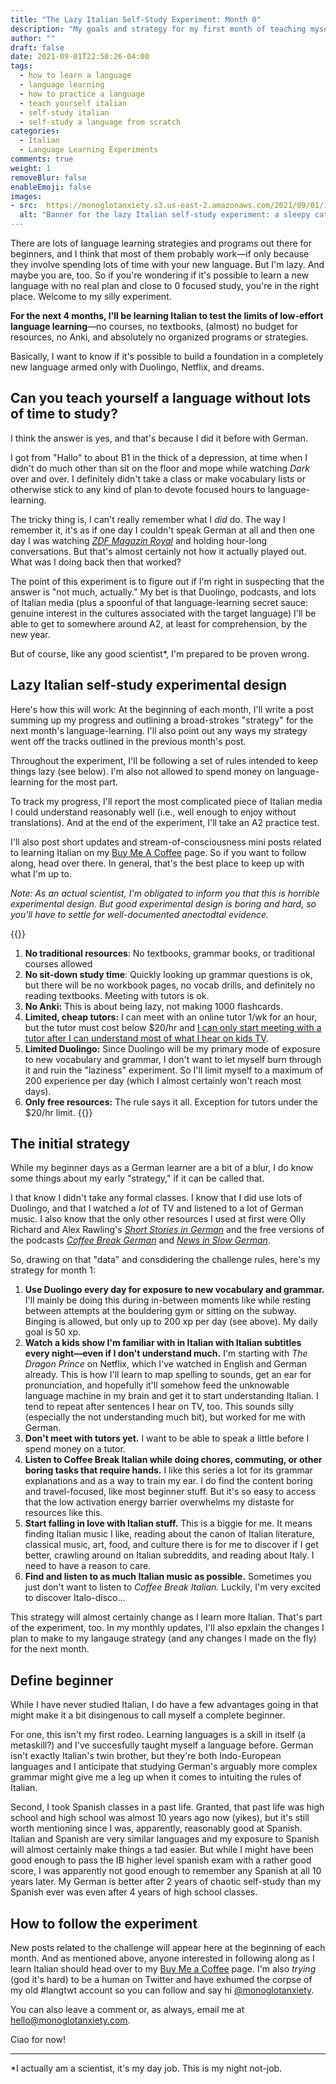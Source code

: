 ```yaml
---
title: "The Lazy Italian Self-Study Experiment: Month 0"
description: "My goals and strategy for my first month of teaching myself Italian without lots of time"
author: ""
draft: false
date: 2021-09-01T22:50:26-04:00
tags: 
  - how to learn a language
  - language learning
  - how to practice a language
  - teach yourself italian
  - self-study italian
  - self-study a language from scratch
categories:
  - Italian
  - Language Learning Experiments
comments: true
weight: 1
removeBlur: false
enableEmoji: false
images:
- src:  https://monoglotanxiety.s3.us-east-2.amazonaws.com/2021/09/01/italianexperiment2.jpg
  alt: "Banner for the lazy Italian self-study experiment: a sleepy cat hugging a book with a speech bubble containing an Italian flag"
---
```


There are lots of language learning strategies and programs out there for beginners, and I think that most of them probably work—if only because they involve spending lots of time with your new language. But I'm lazy. And maybe you are, too. So if you're wondering if it's possible to learn a new language with no real plan and close to 0 focused study, you're in the right place. Welcome to my silly experiment.

**For the next 4 months, I'll be learning Italian to test the limits of low-effort language learning**—no courses, no textbooks, (almost) no budget for resources, no Anki, and absolutely no organized programs or strategies. 

Basically, I want to know if it's possible to build a foundation in a completely new language armed only with Duolingo, Netflix, and dreams. 

## Can you teach yourself a language without lots of time to study?

I think the answer is yes, and that's because I did it before with German.

I got from "Hallo" to about B1 in the thick of a depression, at time when I didn't do much other than sit on the floor and mope while watching *Dark* over and over. I definitely didn't take a class or make vocabulary lists or otherwise stick to any kind of plan to devote focused hours to language-learning. 

The tricky thing is, I can't really remember what I *did* do. The way I remember it, it's as if one day I couldn't speak German at all and then one day I was watching [*ZDF Magazin Royal*](https://www.youtube.com/c/ZDFMAGAZINROYALE) and holding hour-long conversations. But that's almost certainly not how it actually played out. What was I doing back then that worked?

The point of this experiment is to figure out if I'm right in suspecting that the answer is "not much, actually." My bet is that Duolingo, podcasts, and lots of Italian media (plus a spoonful of that language-learning secret sauce: genuine interest in the cultures associated with the target language) I'll be able to get to somewhere around A2, at least for comprehension, by the new year. 

But of course, like any good scientist*, I'm prepared to be proven wrong.

## Lazy Italian self-study experimental design

Here's how this will work: At the beginning of each month, I'll write a post summing up my progress and outlining a broad-strokes "strategy" for the next month's language-learning. I'll also point out any ways my strategy went off the tracks outlined in the previous month's post.

Throughout the experiment, I'll be following a set of rules intended to keep things lazy (see below). I'm also not allowed to spend money on language-learning for the most part.

To track my progress, I'll report the most complicated piece of Italian media I could understand reasonably well (i.e., well enough to enjoy without translations). And at the end of the experiment, I'll take an A2 practice test.

I'll also post short updates and stream-of-consciousness mini posts related to learning Italian on my [Buy Me A Coffee](https://www.buymeacoffee.com/monoglotanxiety) page. So if you want to follow along, head over there. In general, that's the best place to keep up with what I'm up to.

*Note: As an actual scientist, I'm obligated to inform you that this is horrible experimental design. But good experimental design is boring and hard, so you'll have to settle for well-documented anectodtal evidence.*

{{<note title="The Lazy Italian Self-Study Experiment Rules">}}
1. **No traditional resources**: No textbooks, grammar books, or traditional courses allowed
2. **No sit-down study time**: Quickly looking up grammar questions is ok, but there will be no workbook pages, no vocab drills, and definitely no reading textbooks. Meeting with tutors is ok.
3. **No Anki:** This is about being lazy, not making 1000 flashcards.
4. **Limited, cheap tutors:** I can meet with an online tutor 1/wk for an hour, but the tutor must cost below $20/hr and <u>I can only start meeting with a tutor after I can understand most of what I hear on kids TV</u>.
5. **Limited Duolingo:** Since Duolingo will be my primary mode of exposure to new vocabulary and grammar, I don't want to let myself burn through it and ruin the "laziness" experiment. So I'll limit myself to a maximum of 200 experience per day (which I almost certainly won't reach most days). 
6. **Only free resources:** The rule says it all. Exception for tutors under the $20/hr limit.
{{</note>}}


## The initial strategy

While my beginner days as a German learner are a bit of a blur, I do know some things about my early "strategy," if it can be called that.

I that know I didn't take any formal classes. I know that I did use lots of Duolingo, and that I watched a *lot* of TV and listened to a lot of German music. I also know that the only other resources I used at first were Olly Richard and Alex Rawling's [*Short Stories in German*](https://www.amazon.com/Short-Stories-German-Beginners-Yourself/dp/1473683378) and the free versions of the podcasts [*Coffee Break German*](https://coffeebreaklanguages.com/coffeebreakgerman/) and *[News in Slow German](https://www.newsinslowgerman.com)*. 

So, drawing on that "data" and consdidering the challenge rules, here's my strategy for month 1:

1. **Use Duolingo every day for exposure to new vocabulary and grammar.** I'll mainly be doing this during in-between moments like while resting between attempts at the bouldering gym or sitting on the subway. Binging is allowed, but only up to 200 xp per day (see above). My daily goal is 50 xp.
2. **Watch a kids show I'm familiar with in Italian with Italian subtitles every night—even if I don't understand much.** I'm starting with *The Dragon Prince* on Netflix, which I've watched in English and German already. This is how I'll learn to map spelling to sounds, get an ear for pronunciation, and hopefully it'll somehow feed the unknowable language machine in my brain and get it to start understanding Italian. I tend to repeat after sentences I hear on TV, too. This sounds silly (especially the not understanding much bit), but worked for me with German. 
3. **Don't meet with tutors yet.** I want to be able to speak a little before I spend money on a tutor.
4. **Listen to Coffee Break Italian while doing chores, commuting, or other boring tasks that require hands.** I like this series a lot for its grammar explanations and as a way to train my ear. I do find the content boring and travel-focused, like most beginner stuff. But it's so easy to access that the low activation energy barrier overwhelms my distaste for resources like this.
5. **Start falling in love with Italian stuff.** This is a biggie for me. It means finding Italian music I like, reading about the canon of Italian literature, classical music, art, food, and culture there is for me to discover if I get better, crawling around on Italian subreddits, and reading about Italy. I need to have a reason to care.
6. **Find and listen to as much Italian music as possible.** Sometimes you just don't want to listen to *Coffee Break Italian.* Luckily, I'm very excited to discover Italo-disco... 

This strategy will almost certainly change as I learn more Italian. That's part of the experiment, too. In my monthly updates, I'll also epxlain the changes I plan to make to my langauge strategy (and any changes I made on the fly) for the next month.


## Define beginner

While I have never studied Italian, I do have a few advantages going in that might make it a bit disingenous to call myself a complete beginner.

For one, this isn't my first rodeo. Learning languages is a skill in itself (a metaskill?) and I've succesfully taught myself a language before. German isn't exactly Italian's twin brother, but they're both Indo-European languages and I anticipate that studying German's arguably more complex grammar might give me a leg up when it comes to intuiting the rules of Italian.

Second, I took Spanish classes in a past life. Granted, that past life was high school and high school was almost 10 years ago now (yikes), but it's still worth mentioning since I was, apparently, reasonably good at Spanish. Italian and Spanish are very similar languages and my exposure to Spanish will almost certainly make things a tad easier. But while I might have been good enough to pass the IB higher level spanish exam with a rather good score, I was apparently not good enough to remember any Spanish at all 10 years later. My German is better after 2 years of chaotic self-study than my Spanish ever was even after 4 years of high school classes. 

## How to follow the experiment

New posts related to the challenge will appear here at the beginning of each month. And as mentioned above, anyone interested in following along as I learn Italian should head over to my [Buy Me a Coffee](https://www.buymeacoffee.com/monoglotanxiety) page. I'm also *trying* (god it's hard) to be a human on Twitter and have exhumed the corpse of my old #langtwt account so you can follow and say hi [@monoglotanxiety](https://twitter.com/monoglotanxiety).

You can also leave a comment or, as always, email me at hello@monoglotanxiety.com. 

Ciao for now!

---
*I actually am a scientist, it's my day job. This is my night not-job.